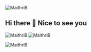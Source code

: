 <p align="left"> <img src="https://komarev.com/ghpvc/?username=MaithriB&label=Profile%20views&color=129e00&style=plastic" alt="MaithriB" /> </p>
<h2> Hi there 👋
     Nice to see you</h2>




<img align="left" src="https://github-readme-stats.vercel.app/api/top-langs?username=MaithriB&show_icons=true&locale=en&layout=compact" alt="MaithriB" />

<img align="center" src="https://github-readme-stats.vercel.app/api?username=MaithriB&show_icons=true&locale=en" alt="MaithriB" />

<p align='justified'> <img align="center" src="https://github-readme-streak-stats.herokuapp.com/?user=MaithriB&" alt="MaithriB" /> </p> 
